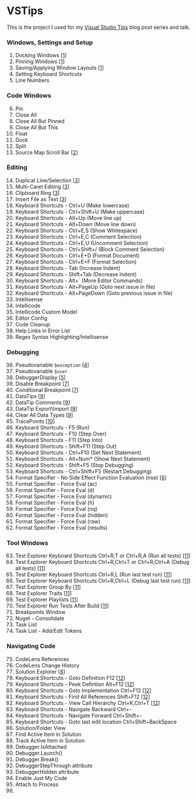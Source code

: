 # VSTips

This is the project I used for my [Visual Studio Tips](https://hutchcodes.net/visual-studio-tips/) blog post series and talk. 

### Windows, Settings and Setup
1. Docking Windows \[[1]]
0. Pinning Windows \[[1]]
0. Saving/Applying Window Layouts \[[1]]
0. Setting Keyboard Shortcuts
0. Line Numbers

### Code Windows
6. Pin
0. Close All
0. Close All But Pinned
0. Close All But This
0. Float
0. Dock
0. Split
0. Source Map Scroll Bar \[[2]]

### Editing 
14. Duplicat Line/Selection \[[3]]
0. Multi-Caret Editing \[[3]]
0. Clipboard Ring \[[3]]
0. Insert File as Text \[[3]]
0. Keyboard Shortcuts - Ctrl+U (Make lowercase)
0. Keyboard Shortcuts - Ctrl+Shift+U (Make uppercase)
0. Keyboard Shortcuts - Alt+Up (Move line up)
0. Keyboard Shortcuts - Alt+Down (Move line down)
0. Keyboard Shortcuts - Ctrl+E,S (Show Whitespace)
0. Keyboard Shortcuts - Ctrl+E,C (Comment Selection)
0. Keyboard Shortcuts - Ctrl+E,U (Uncomment Selection)
0. Keyboard Shortcuts - Ctrl+Shift+/ (Block Comment Selection)
0. Keyboard Shortcuts - Ctrl+E+D (Format Document)
0. Keyboard Shortcuts - Ctrl+E+F (Format Selection)
0. Keyboard Shortcuts - Tab (Increase Indent)
0. Keyboard Shortcuts - Shift+Tab (Decrease Indent)
0. Keyboard Shortcuts - Alt+` (More Editor Commands)
0. Keyboard Shortcuts - Alt+PageUp (Goto next issue in file)
0. Keyboard Shortcuts - Alt+PageDown (Goto previous issue in file)
0. Intellisense
0. Intellicode
0. Intellicode Custom Model
0. Editor Config
0. Code Cleanup
0. Help Links in Error List
0. Regex Syntax Highlighting/Intellisense

### Debugging
36. Pseudovariable `$exception` \[[4]]
0. Pseudovariable `$user`
0. DebuggerDisplay \[[5]]
0. Disable Breakpoint \[[7]]
0. Conditional Breakpoint \[[7]]
0. DataTips \[[9]]
0. DataTip Comments \[[9]]
0. DataTip Export\Import \[[9]]
0. Clear All Data Types \[[9]]
0. TracePoints \[[10]]
0. Keyboard Shortcuts - F5 (Run)
0. Keyboard Shortcuts - F10 (Step Over)
0. Keyboard Shortcuts - F11 (Step Into)
0. Keyboard Shortcuts - Shift+F11 (Step Out)
0. Keyboard Shortcuts - Ctrl+F10 (Set Next Statement)
0. Keyboard Shortcuts - Alt+Num* (Show Next Statement)
0. Keyboard Shortcuts - Shift+F5 (Stop Debugging)
0. Keyboard Shortcuts - Ctrl+Shift+F5 (Restart Debugging)
0. Format Specifier - No Side Effect Function Evaluation (nse) \[[6]]
0. Format Specifier - Force Eval (ac)
0. Format Specifier - Force Eval (d)
0. Format Specifier - Force Eval (dynamic)
0. Format Specifier - Force Eval (h)
0. Format Specifier - Force Eval (nq)
0. Format Specifier - Force Eval (hidden)
0. Format Specifier - Force Eval (raw)
0. Format Specifier - Force Eval (results)


### Tool Windows
63. Test Explorer Keyboard Shortcuts Ctrl+R,T or Ctrl+R,A (Run all tests) \[[11]]
0. Test Explorer Keyboard Shortcuts Ctrl+R,Ctrl+T or Ctrl+R,Ctrl+A (Debug all tests) \[[11]]
0. Test Explorer Keyboard Shortcuts Ctrl+R,L (Run last test run) \[[11]]
0. Test Explorer Keyboard Shortcuts Ctrl+R,Ctrl+L (Debug last test run) \[[11]]
0. Test Explorer Group By \[[11]]
0. Test Explorer Traits \[[11]]
0. Test Explorer Playlists \[[11]]
0. Test Explorer Run Tests After Build \[[11]]
0. Breakpoints Window
0. Nuget - Consolidate
0. Task List 
0. Task List - Add/Edit Tokens


### Navigating Code
75. CodeLens References
0. CodeLens Change History
0. Solution Explorer \[[8]]
0. Keyboard Shortcuts - Goto Definition F12 \[[12]]
0. Keyboard Shortcuts - Peek Defintion Alt+F12 \[[12]]
0. Keyboard Shortcuts - Goto Implementation Ctrl+F12 \[[12]]
0. Keyboard Shortcuts - Find All References Shift+F12 \[[12]]
0. Keyboard Shortcuts - View Call Hierarchy Ctrl+K,Ctrl+T \[[12]]
0. Keyboard Shortcuts - Navigate Backward Ctrl+-
0. Keyboard Shortcuts - Navigate Forward Ctrl+Shift+-
0. Keyboard Shortcuts - Goto last edit location Ctrl+Shift+BackSpace
0. Solution/Folder View 
0. Find Active Item in Solution
0. Track Active Item in Solution
0. Debugger.IsAttached
0. Debugger.Launch()
0. Debugger.Break()
0. DebuggerStepThrough attribute
0. DebuggerHidden attribute
0. Enable Just My Code
0. Attach to Process
0. 



[1]:  https://hutchcodes.net/2019/04/visual-studio-tips-window-management/
[2]:  https://hutchcodes.net/2019/03/visual-studio-tips-source-map-scroll-bar/
[3]:  https://hutchcodes.net/2019/04/visual-studio-tips-editing-shortcuts/
[4]:  https://hutchcodes.net/2019/03/visual-studio-tips-view-uncaptured-exception/
[5]:  https://hutchcodes.net/2019/03/visual-studio-tips-debugger-display/
[6]:  https://hutchcodes.net/2019/03/visual-studio-tips-no-side-effects-function-eval/
[7]:  https://hutchcodes.net/2019/03/visual-studio-break-points/
[8]:  https://hutchcodes.net/2019/03/visual-studio-solution-explorer-search/
[9]:  https://hutchcodes.net/2019/04/visual-studio-tips-using-data-tips/
[10]: https://hutchcodes.net/2019/04/visual-studio-tips-trace-points/
[11]: https://hutchcodes.net/2019/04/visual-studio-tips-test-explorer/
[12]: https://hutchcodes.net/2019/04/visual-studio-tips-code-definition-keyboard-shortcuts/